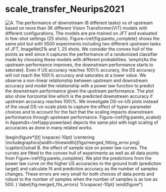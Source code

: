 # scale_transfer_Neurips2021

![A. The performance of downstream (8 different tasks) vs of upstream based on more than 3K different Vision Transformer(ViT) models with different configurations. The models are pre-trained on JFT and evaluated in few-shot settings (25 shots). Figure~\ref{fig:pareto_complete} shows the same plot but with 5500 experiments including two different upstream tasks of JFT, ImageNet21k and 1, 25 shots.  We consider the convex hull of the points as well since it captures the performance of a randomized classifier made by choosing these models with different probabilities. \emph{As the upstream performance improves, the downstream performance starts to saturate}. 
    Even if US accuracy reaches 100$\%$ accuracy, the DS accuracy will not reach the 100$\%$ accuracy and saturates at a lower value. 
    We observe a non-linear relationship between upstream and downstream accuracy and model the relationship with a power law function to predict the downstream performance given the upstream performance. The plot also show horizontal line which is the predicted downstream accuracy if upstream accuracy reaches 100$\%$. We investigate DS-vs-US plots instead of the usual DS-vs-scale plots to capture the effect of hyper-parameter choices and to account for the fact that the scaling impacts downstream performance through upstream performance. Figure~\ref{fig:pareto_scaled} in Appendix~\ref{app:powerlaw} depicts the same plot with logit scaling of accuracies as done in many related works.](covex_hull_with_size_and_fits.png?raw=true "Title")



\begin{figure*}[t]
\vspace{-10pt}
    \centering
    \includegraphics[width=\linewidth]{figs/merged_fitting_error.png}
    \caption{\small B. the effect of sample size on power law curves. The curves are fitted to the convex hull of experiments as well as all data points from Figure~\ref{fig:pareto_complete}. We plot the predictions from the power law curve on the higher US accuracies to the ground truth (prediction target) and calculate fit and prediction accuracy as the number of samples changes. These errors are very small for both choices of data points and robust to the number of samples when the number of samples is as low as 500.
    }
    \label{fig:merged_fits_errors}
%\vspace{-10pt}
\end{figure*}
